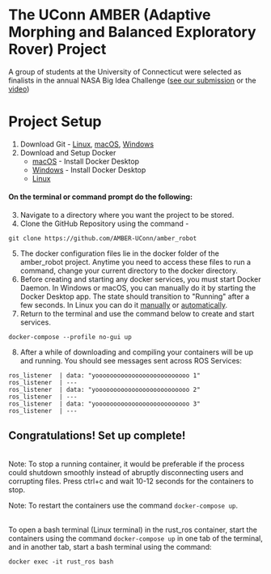 # The UConn AMBER (Adaptive Morphing and Balanced Exploratory Rover) Project

A group of students at the University of Connecticut were selected as finalists in the annual NASA Big Idea Challenge ([see our submission](https://bigidea.nianet.org/wp-content/uploads/2022-BIG-Idea-Challenge-Finalist-Team-Synopses.pdf) or the [video](https://youtu.be/4zF1PQumCn8))

# Project Setup
1. Download Git - [Linux](https://git-scm.com/download/linux), [macOS](https://git-scm.com/download/mac), [Windows](https://git-scm.com/download/win)
2. Download and Setup Docker
   - [macOS](https://docs.docker.com/desktop/mac/install/) - Install Docker Desktop
   - [Windows](https://docs.docker.com/desktop/windows/install/) - Install Docker Desktop
   - [Linux](https://docs.docker.com/engine/install/)
 #### On the terminal or command prompt do the following:
3. Navigate to a directory where you want the project to be stored.
4. Clone the GitHub Repository using the command - 
```
git clone https://github.com/AMBER-UConn/amber_robot
```
5. The docker configuration files lie in the docker folder of the amber_robot project. Anytime you need to access these files to run a command, change your current directory to the docker directory.
6. Before creating and starting any docker services, you must start Docker Daemon. In Windows or macOS, you can manually do it by starting the Docker Desktop app. The state should transition to "Running" after a few seconds. In Linux you can do it [manually](https://docs.docker.com/config/daemon/systemd/) or [automatically](https://docs.docker.com/engine/install/linux-postinstall/).
7. Return to the terminal and use the command below to create and start services.
```
docker-compose --profile no-gui up
``` 

8. After a while of downloading and compiling your containers will be up and running. You should see messages sent across ROS Services:
   
```
ros_listener  | data: "yoooooooooooooooooooooooooo 1"
ros_listener  | ---
ros_listener  | data: "yoooooooooooooooooooooooooo 2"
ros_listener  | ---
ros_listener  | data: "yoooooooooooooooooooooooooo 3"
ros_listener  | ---
```

   ## Congratulations! Set up complete!
\
   Note: To stop a running container, it would be preferable if the process could shutdown smoothly instead of abruptly disconnecting users and corrupting files. Press ctrl+c and wait 10-12 seconds for the containers to stop.

   Note: To restart the containers use the command `docker-compose up`.
   
\
To open a bash terminal (Linux terminal) in the rust_ros container, start the containers using the command `docker-compose up` in one tab of the terminal, and in another tab, start a bash terminal using the command:
 ```
 docker exec -it rust_ros bash
 ```

